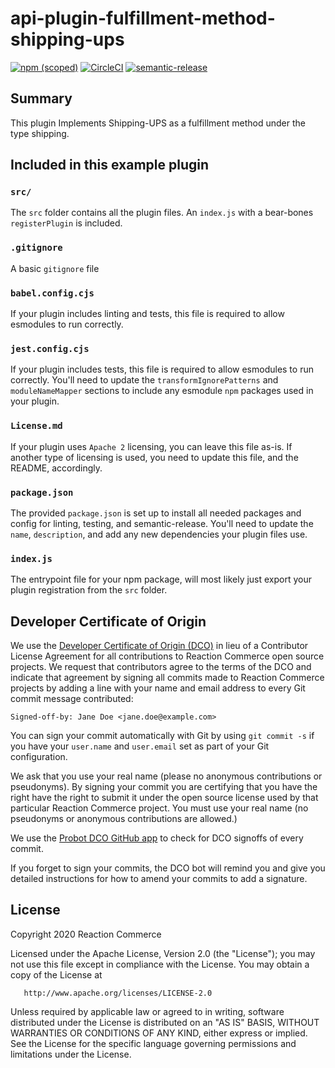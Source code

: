 # api-plugin-fulfillment-method-shipping-ups

[![npm (scoped)](https://img.shields.io/npm/v/@reactioncommerce/api-plugin-fulfillment-method-shipping-ups.svg)](https://www.npmjs.com/package/@reactioncommerce/api-plugin-fulfillment-method-shipping-ups)
[![CircleCI](https://circleci.com/gh/reactioncommerce/api-plugin-fulfillment-method-shipping-ups.svg?style=svg)](https://circleci.com/gh/reactioncommerce/api-plugin-fulfillment-method-shipping-ups)
[![semantic-release](https://img.shields.io/badge/%20%20%F0%9F%93%A6%F0%9F%9A%80-semantic--release-e10079.svg)](https://github.com/semantic-release/semantic-release)

## Summary

This plugin Implements Shipping-UPS as a fulfillment method under the type shipping.

## Included in this example plugin

### `src/`

The `src` folder contains all the plugin files. An `index.js` with a bear-bones `registerPlugin` is included.

### `.gitignore`

A basic `gitignore` file

### `babel.config.cjs`

If your plugin includes linting and tests, this file is required to allow esmodules to run correctly.

### `jest.config.cjs`

If your plugin includes tests, this file is required to allow esmodules to run correctly. You'll need to update the `transformIgnorePatterns` and `moduleNameMapper` sections to include any esmodule `npm` packages used in your plugin.

### `License.md`

If your plugin uses `Apache 2` licensing, you can leave this file as-is. If another type of licensing is used, you need to update this file, and the README, accordingly.

### `package.json`

The provided `package.json` is set up to install all needed packages and config for linting, testing, and semantic-release. You'll need to update the `name`, `description`, and add any new dependencies your plugin files use.

### `index.js`

The entrypoint file for your npm package, will most likely just export your plugin registration from the `src` folder.

## Developer Certificate of Origin
We use the [Developer Certificate of Origin (DCO)](https://developercertificate.org/) in lieu of a Contributor License Agreement for all contributions to Reaction Commerce open source projects. We request that contributors agree to the terms of the DCO and indicate that agreement by signing all commits made to Reaction Commerce projects by adding a line with your name and email address to every Git commit message contributed:
```
Signed-off-by: Jane Doe <jane.doe@example.com>
```

You can sign your commit automatically with Git by using `git commit -s` if you have your `user.name` and `user.email` set as part of your Git configuration.

We ask that you use your real name (please no anonymous contributions or pseudonyms). By signing your commit you are certifying that you have the right have the right to submit it under the open source license used by that particular Reaction Commerce project. You must use your real name (no pseudonyms or anonymous contributions are allowed.)

We use the [Probot DCO GitHub app](https://github.com/apps/dco) to check for DCO signoffs of every commit.

If you forget to sign your commits, the DCO bot will remind you and give you detailed instructions for how to amend your commits to add a signature.

## License

   Copyright 2020 Reaction Commerce

   Licensed under the Apache License, Version 2.0 (the "License");
   you may not use this file except in compliance with the License.
   You may obtain a copy of the License at

       http://www.apache.org/licenses/LICENSE-2.0

   Unless required by applicable law or agreed to in writing, software
   distributed under the License is distributed on an "AS IS" BASIS,
   WITHOUT WARRANTIES OR CONDITIONS OF ANY KIND, either express or implied.
   See the License for the specific language governing permissions and
   limitations under the License.


